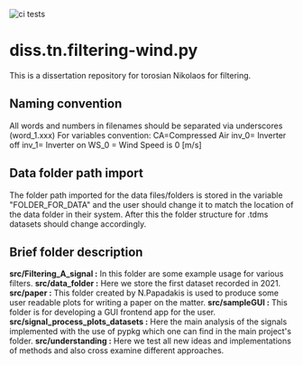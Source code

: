 ![ci tests](https://github.com/goodvibrations32/diss.tn.filtering-wind.py/actions/workflows/actions.yaml/badge.svg)
# diss.tn.filtering-wind.py
This is a dissertation repository for torosian Nikolaos for filtering.

## Naming convention
All words and numbers in filenames should be separated via underscores (word_1.xxx) 
For variables convention: 
CA=Compressed Air
inv_0= Inverter off
inv_1= Inverter on
WS_0 = Wind Speed is 0 [m/s]
## Data folder path import
The folder path imported for the data files/folders is stored in the variable "FOLDER_FOR_DATA" and the user should change it to match the location of the data folder in their system. After this the folder structure for .tdms datasets should change accordingly. 
## Brief folder description
**src/Filtering_A_signal :** In this folder are some example usage for various filters. 
**src/data_folder :** Here we store the first dataset recorded in 2021.
**src/paper :** This folder created by N.Papadakis is used to produce some user readable plots for writing a paper on the matter.
**src/sampleGUI :** This folder is for developing a GUI frontend app for the user.
**src/signal_process_plots_datasets :** Here the main analysis of the signals implemented with the use of pypkg which one can find in the main project's folder. 
**src/understanding :** Here we test all new ideas and implementations of methods and also cross examine different approaches.
